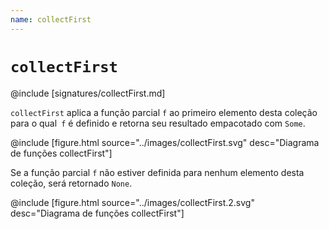 ```yaml
---
name: collectFirst
---
```


# `collectFirst`

@include [signatures/collectFirst.md]

`collectFirst` aplica a função parcial `f` ao primeiro elemento desta coleção para o qual` f` é definido e retorna seu resultado empacotado com `Some`.

@include [figure.html source="../images/collectFirst.svg" desc="Diagrama de funções collectFirst"]

Se a função parcial `f` não estiver definida para nenhum elemento desta coleção, será retornado `None`.

@include [figure.html source="../images/collectFirst.2.svg" desc="Diagrama de funções collectFirst"]
